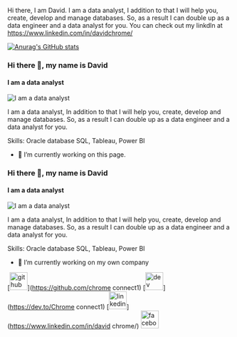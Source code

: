 Hi there, I am David. I am a data analyst, I addition to that I will help you, create, develop and manage databases. 
So, as a result I can double up as a data engineer and a data analyst for you. You can check out my linkdln at https://www.linkedin.com/in/davidchrome/

[![Anurag's GitHub stats](https://github-readme-stats.vercel.app/api?username=chromeconnect1)](https://github.com/anuraghazra/github-readme-stats)

### Hi there 👋, my name is David
#### I am a data analyst
![I am a data analyst](https://www.linkedin.com/in/davidchrome/overlay/background-image/)

I am a data analyst, In addition to that I will help you, create, develop and manage databases. 
So, as a result I can double up as a data engineer and a data analyst for you.

Skills: Oracle database  SQL, Tableau, Power BI

- 🔭 I’m currently working on this page. 


### Hi there 👋, my name is David
#### I am a data analyst
![I am a data analyst](https://www.linkedin.com/in/davidchrome/overlay/background-image/)

I am a data analyst, In addition to that I will help you, create, develop and manage databases. 
So, as a result I can double up as a data engineer and a data analyst for you.

Skills: Oracle database  SQL, Tableau, Power BI

- 🔭 I’m currently working on my own company 


[<img src='https://cdn.jsdelivr.net/npm/simple-icons@3.0.1/icons/github.svg' alt='github' height='40'>](https://github.com/chrome connect1)  [<img src='https://cdn.jsdelivr.net/npm/simple-icons@3.0.1/icons/dev-dot-to.svg' alt='dev' height='40'>](https://dev.to/Chrome connect1)  [<img src='https://cdn.jsdelivr.net/npm/simple-icons@3.0.1/icons/linkedin.svg' alt='linkedin' height='40'>](https://www.linkedin.com/in/david chrome/)  [<img src='https://cdn.jsdelivr.net/npm/simple-icons@3.0.1/icons/facebook.svg' alt='facebook' height='40'>](https://www.facebook.com/davidchrome)  



